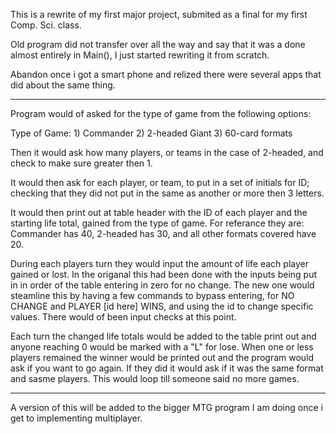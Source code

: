 This is a rewrite of my first major project, submited as a final for my first Comp. Sci. class.

Old program did not transfer over all the way and say that it was a done almost entirely in Main(), I just started rewriting it from scratch.

Abandon once i got a smart phone and relized there were several apps that did about the same thing.
_________________________________________________________________________________________________________________________________

Program would of asked for the type of game from the following options:

Type of Game: 1) Commander  2) 2-headed Giant 3) 60-card formats

Then it would ask how many players, or teams in the case of 2-headed, and check to make sure greater then 1.

It would then ask for each player, or team, to put in a set of initials for ID; checking that they did not put in the same as another or more then 3 letters.

It would then print out at table header with the ID of each player and the starting life total, gained from the type of game. For referance they are: Commander has 40, 2-headed has 30, and all other formats covered have 20.

During each players turn they would input the amount of life each player gained or lost. In the origanal this had been done with the inputs being put in in order of the table entering in zero for no change. The new one would steamline this by having a few commands to bypass entering, for NO CHANGE and PLAYER [id here] WINS, and using the id to change specific values. There would of been input checks at this point.

Each turn the changed life totals would be added to the table print out and anyone reaching 0 would be marked with a "L" for lose. When one or less players remained the winner would be printed out and the program would ask if you want to go again. If they did it would ask if it was the same format and sasme players. This would loop till someone said no more games.
_________________________________________________________________________________________________________________________________

A version of this will be added to the bigger MTG program I am doing once i get to implementing multiplayer.
